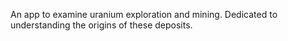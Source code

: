 An app to examine uranium exploration and mining. Dedicated to understanding the origins of these deposits.
